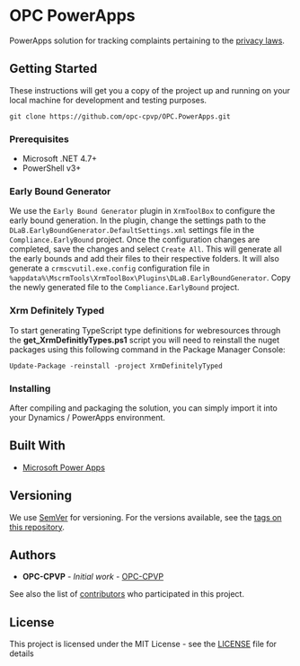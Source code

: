# OPC PowerApps

PowerApps solution for tracking complaints pertaining to the [privacy laws](https://www.priv.gc.ca/en/privacy-topics/privacy-laws-in-canada/).

## Getting Started

These instructions will get you a copy of the project up and running on your local machine for development and testing purposes.

```
git clone https://github.com/opc-cpvp/OPC.PowerApps.git
```

### Prerequisites

- Microsoft .NET 4.7+
- PowerShell v3+

### Early Bound Generator
We use the `Early Bound Generator` plugin in `XrmToolBox` to configure the early bound generation.
In the plugin, change the settings path to the `DLaB.EarlyBoundGenerator.DefaultSettings.xml` settings file in the `Compliance.EarlyBound` project. 
Once the configuration changes are completed, save the changes and select `Create All`. This will generate all the early bounds and add their files to their respective folders. It will also generate a `crmscvutil.exe.config` configuration file in `%appdata%\MscrmTools\XrmToolBox\Plugins\DLaB.EarlyBoundGenerator`. Copy the newly generated file to the `Compliance.EarlyBound` project.

### Xrm Definitely Typed

To start generating TypeScript type definitions for webresources through the **get_XrmDefinitlyTypes.ps1** script you will need to reinstall the nuget packages using this following command in the Package Manager Console:

```
Update-Package -reinstall -project XrmDefinitelyTyped
```

### Installing

After compiling and packaging the solution, you can simply import it into your Dynamics / PowerApps environment.

## Built With

* [Microsoft Power Apps](https://powerapps.microsoft.com/en-us/)

## Versioning

We use [SemVer](http://semver.org/) for versioning. For the versions available, see the [tags on this repository](https://github.com/opc-cpvp/OPC.PowerApps/tags). 

## Authors

* **OPC-CPVP** - *Initial work* - [OPC-CPVP](https://github.com/opc-cpvp)

See also the list of [contributors](https://github.com/opc-cpvp/OPC.PowerApps.DataMigration/contributors) who participated in this project.

## License

This project is licensed under the MIT License - see the [LICENSE](LICENSE) file for details
